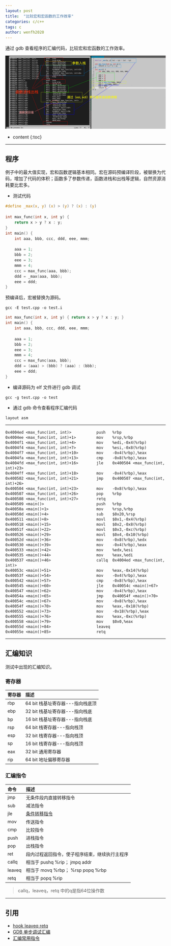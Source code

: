 ```yaml
---
layout: post
title:  "比较宏和宏函数的工作效率"
categories: c/c++
tags: c
author: wenfh2020
---
```


通过 gdb 查看程序的汇编代码，比较宏和宏函数的工作效率。

![源码反汇编](https://raw.githubusercontent.com/wenfh2020/imgs_for_blog/master/mdgdb-c-asm1.jpg)



* content
{:toc}

---

## 程序

例子中的最大值实现，宏和函数逻辑基本相同。宏在源码预编译阶段，被替换为代码，增加了代码的体积；函数多了参数传递，函数进栈和出栈等逻辑，自然资源消耗要比宏多。

* 测试代码

```c
#define _max(x, y) (x) > (y) ? (x) : (y)

int max_func(int x, int y) {
    return x > y ? x : y;
}
int main() {
    int aaa, bbb, ccc, ddd, eee, mmm;

    aaa = 1;
    bbb = 2;
    eee = 3;
    mmm = 4;
    ccc = max_func(aaa, bbb);
    ddd = _max(aaa, bbb);
    eee = ddd;
}
```

预编译后，宏被替换为源码。

```shell
gcc -E test.cpp -o test.i
```

```c
int max_func(int x, int y) { return x > y ? x : y; }
int main() {
    int aaa, bbb, ccc, ddd, eee, mmm;

    aaa = 1;
    bbb = 2;
    eee = 3;
    mmm = 4;
    ccc = max_func(aaa, bbb);
    ddd = (aaa) > (bbb) ? (aaa) : (bbb);
    eee = ddd;
}

```

* 编译源码为 elf 文件进行 gdb 调试

```shell
gcc -g test.cpp -o test
```

* 通过 gdb 命令查看程序汇编代码

```shell
layout asm
```
---

```shell
0x4004ed <max_func(int, int)>           push   %rbp
0x4004ee <max_func(int, int)+1>         mov    %rsp,%rbp
0x4004f1 <max_func(int, int)+4>         mov    %edi,-0x4(%rbp)
0x4004f4 <max_func(int, int)+7>         mov    %esi,-0x8(%rbp)
0x4004f7 <max_func(int, int)+10>        mov    -0x4(%rbp),%eax
0x4004fa <max_func(int, int)+13>        cmp    -0x8(%rbp),%eax
0x4004fd <max_func(int, int)+16>        jle    0x400504 <max_func(int, int)+23>
0x4004ff <max_func(int, int)+18>        mov    -0x4(%rbp),%eax
0x400502 <max_func(int, int)+21>        jmp    0x400507 <max_func(int, int)+26>
0x400504 <max_func(int, int)+23>        mov    -0x8(%rbp),%eax
0x400507 <max_func(int, int)+26>        pop    %rbp
0x400508 <max_func(int, int)+27>        retq
0x400509 <main()>                       push   %rbp
0x40050a <main()+1>                     mov    %rsp,%rbp
0x40050d <main()+4>                     sub    $0x20,%rsp
0x400511 <main()+8>                     movl   $0x1,-0x4(%rbp)
0x400518 <main()+15>                    movl   $0x2,-0x8(%rbp)
0x40051f <main()+22>                    movl   $0x3,-0xc(%rbp)
0x400526 <main()+29>                    movl   $0x4,-0x10(%rbp)
0x40052d <main()+36>                    mov    -0x8(%rbp),%edx
0x400530 <main()+39>                    mov    -0x4(%rbp),%eax
0x400533 <main()+42>                    mov    %edx,%esi
0x400535 <main()+44>                    mov    %eax,%edi
0x400537 <main()+46>                    callq  0x4004ed <max_func(int, int)>
0x40053c <main()+51>                    mov    %eax,-0x14(%rbp)
0x40053f <main()+54>                    mov    -0x4(%rbp),%eax
0x400542 <main()+57>                    cmp    -0x8(%rbp),%eax
0x400545 <main()+60>                    jle    0x40054c <main()+67>
0x400547 <main()+62>                    mov    -0x4(%rbp),%eax
0x40054a <main()+65>                    jmp    0x40054f <main()+70>
0x40054c <main()+67>                    mov    -0x8(%rbp),%eax
0x40054f <main()+70>                    mov    %eax,-0x18(%rbp)
0x400552 <main()+73>                    mov    -0x18(%rbp),%eax
0x400555 <main()+76>                    mov    %eax,-0xc(%rbp)
0x400558 <main()+79>                    mov    $0x0,%eax
0x40055d <main()+84>                    leaveq
0x40055e <main()+85>                    retq
```

---

## 汇编知识

测试中出现的汇编知识。

### 寄存器

| 寄存器 | 描述                             |
| :----- | :------------------------------- |
| rbp    | 64 bit 栈基址寄存器---指向栈底顶 |
| ebp    | 32 bit 栈基址寄存器---指向栈底   |
| bp     | 16 bit 栈基址寄存器---指向栈底   |
| rsp    | 64 bit 栈寄存器---指向栈顶       |
| esp    | 32 bit 栈寄存器---指向栈顶       |
| sp     | 16 bit 栈寄存器---指向栈顶       |
| eax    | 32 bit 通用寄存器                |
| rip    | 64 bit 地址偏移寄存器            |

### 汇编指令

| 命令   | 描述                                                             |
| :----- | :--------------------------------------------------------------- |
| jmp    | 无条件段内直接转移指令                                           |
| sub    | 减法指令                                                         |
| jle    | [条件转移指令](https://zhidao.baidu.com/question/284101534.html) |
| mov    | 传送指令                                                         |
| cmp    | 比较指令                                                         |
| push   | 进栈指令                                                         |
| pop    | 出栈指令                                                         |
| ret    | 段内过程返回指令，使子程序结束，继续执行主程序                   |
| callq  | 相当于 pushq %rip；   jmpq addr                                  |
| leaveq | 相当于 movq %rbp；    %rsp popq %rbp                             |
| retq   | 相当于 popq %rip                                                 |

> callq，leaveq，retq 中的q是指64位操作数

---
## 引用

* [hook leaveq retq](https://blog.csdn.net/linuxheik/article/details/49277041?t=1488286725179)
* [GDB 单步调试汇编](https://github.com/zhangyachen/zhangyachen.github.io/issues/134)
* [汇编常用指令](https://blog.csdn.net/qq_36982160/article/details/82950848)